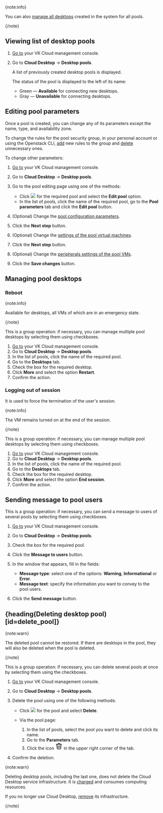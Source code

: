 {note:info}

You can also [manage all desktops](../../manage-desktops) created in the system for all pools.

{/note}

## Viewing list of desktop pools

1. [Go to](https://msk.cloud.vk.com/app/en) your VK Cloud management console.
1. Go to **Cloud Desktop** → **Desktop pools**.

   A list of previously created desktop pools is displayed.

   The status of the pool is displayed to the left of its name:

   - Green — **Available** for connecting new desktops.
   - Gray — **Unavailable** for connecting desktops.

## Editing pool parameters

Once a pool is created, you can change any of its parameters except the name, type, and availability zone.

To change the rules for the pool security group, in your personal account or using the Openstack CLI, [add](/en/networks/vnet/instructions/secgroups#add-rule) new rules to the group and [delete](/en/networks/vnet/instructions/secgroups#delete-rule) unnecessary ones.

To change other parameters:

1. [Go to](https://msk.cloud.vk.com/app/en) your VK Cloud management console.
1. Go to **Cloud Desktop** → **Desktop pools**.
1. Go to the pool editing page using one of the methods:

   - Click ![ ](/en/assets/more-icon.svg "inline") for the required pool and select the **Edit pool** option.
   - In the list of pools, click the name of the required pool, go to the **Pool parameters** tab and click the **Edit pool** button.

1. (Optional) Change the [pool configuration parameters](/en/computing/cloud-desktops/instructions/desktops-pool/add#setup_pool_configuration).
1. Click the **Next step** button.
1. (Optional) Change the [settings of the pool virtual machines](/en/computing/cloud-desktops/instructions/desktops-pool/add#configure_pool_vms).
1. Click the **Next step** button.
1. (Optional) Change the [peripherals settings of the pool VMs](/en/computing/cloud-desktops/instructions/desktops-pool/add#configure_peripherals).
1. Click the **Save changes** button.

## Managing pool desktops

### Reboot

{note:info}

Available for desktops, all VMs of which are in an emergency state.

{/note}

This is a group operation: if necessary, you can manage multiple pool desktops by selecting them using checkboxes.

1. [Go to](https://msk.cloud.vk.com/app/en) your VK Cloud management console.
1. Go to **Cloud Desktop** → **Desktop pools**.
1. In the list of pools, click the name of the required pool.
1. Go to the **Desktops** tab.
1. Check the box for the required desktop.
1. Click **More** and select the option **Restart**.
1. Confirm the action.

### Logging out of session

It is used to force the termination of the user's session.

{note:info}

The VM remains turned on at the end of the session.

{/note}

This is a group operation: if necessary, you can manage multiple pool desktops by selecting them using checkboxes.

1. [Go to](https://msk.cloud.vk.com/app/en) your VK Cloud management console.
1. Go to **Cloud Desktop** → **Desktop pools**.
1. In the list of pools, click the name of the required pool.
1. Go to the **Desktops** tab.
1. Check the box for the required desktop.
1. Click **More** and select the option **End session**.
1. Confirm the action.

## Sending message to pool users

This is a group operation: if necessary, you can send a message to users of several pools by selecting them using checkboxes.

1. [Go to](https://msk.cloud.vk.com/app/en) your VK Cloud management console.
1. Go to **Cloud Desktop** → **Desktop pools**.
1. Check the box for the required pool.
1. Click the **Message to users** button.
1. In the window that appears, fill in the fields:

   - **Message type**: select one of the options: **Warning**, **Informational** or **Error**.
   - **Message text**: specify the information you want to convey to the pool users.

1. Click the **Send message** button.

## {heading(Deleting desktop pool)[id=delete_pool]}

{note:warn}

The deleted pool cannot be restored. If there are desktops in the pool, they will also be deleted when the pool is deleted.

{/note}

This is a group operation: if necessary, you can delete several pools at once by selecting them using the checkboxes.

1. [Go to](https://msk.cloud.vk.com/app/en) your VK Cloud management console.
1. Go to **Cloud Desktop** → **Desktop pools**.
1. Delete the pool using one of the following methods:

   - Click ![ ](/en/assets/more-icon.svg "inline") for the pool and select **Delete**.
   - Via the pool page:

     1. In the list of pools, select the pool you want to delete and click its name.
     1. Go to the **Parameters** tab.
     1. Click the icon ![Trash](assets/trash-icon.svg "inline") in the upper right corner of the tab.

1. Confirm the deletion.

{note:warn}

Deleting desktop pools, including the last one, does not delete the Cloud Desktop service infrastructure. It is [charged](../../../tariffication) and consumes computing resources.

If you no longer use Cloud Desktop, [remove](../../delete-vdi) its infrastructure.

{/note}
